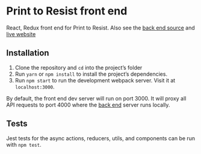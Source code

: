 # Print to Resist front end

React, Redux front end for Print to Resist. Also see the [back end source](https://github.com/zachgawlik/print-to-resist-backend) and [live website](http://printtoresist.org/)

## Installation

1. Clone the repository and `cd` into the project’s folder
2. Run `yarn` or `npm install` to install the project’s dependencies.
3. Run `npm start` to run the development webpack server. Visit it at `localhost:3000`.

By default, the front end dev server will run on port 3000. It will proxy all API requests to port 4000 where the [back end](https://github.com/zachgawlik/print-to-resist-backend) server runs locally.

## Tests

Jest tests for the async actions, reducers, utils, and components can be run with `npm test`.
